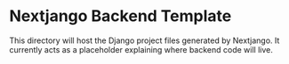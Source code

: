 # Nextjango Backend Template

This directory will host the Django project files generated by Nextjango.
It currently acts as a placeholder explaining where backend code will live.
